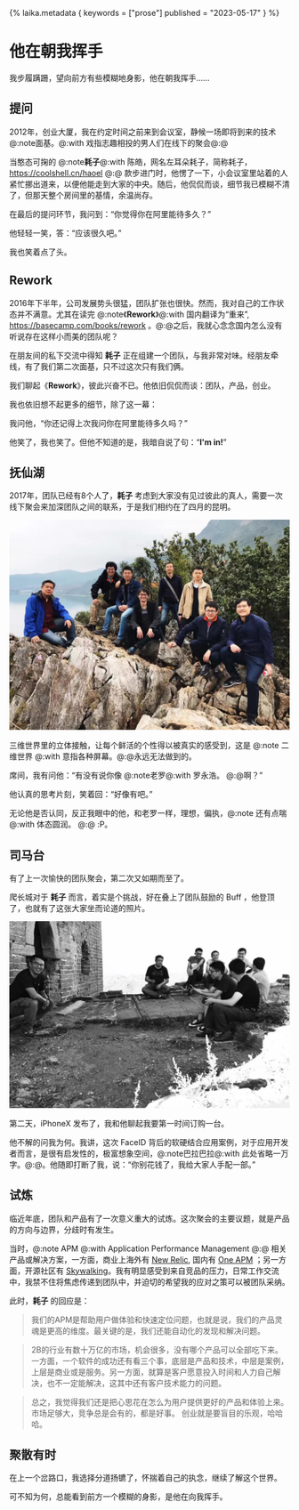 {%
laika.metadata {
  keywords = ["prose"]
  published = "2023-05-17"
}
%}

# 他在朝我挥手

我步履蹒跚，望向前方有些模糊地身影，他在朝我挥手……

## 提问

2012年，创业大厦，我在约定时间之前来到会议室，静候一场即将到来的技术@:note面基。@:with 戏指志趣相投的男人们在线下的聚会@:@

当憨态可掬的 @:note**耗子**@:with 陈皓，网名左耳朵耗子，简称耗子，<https://coolshell.cn/haoel> @:@ 款步进门时，他愣了一下，小会议室里站着的人紧忙挪出道来，以便他能走到大家的中央。随后，他侃侃而谈，细节我已模糊不清了，但那天整个房间里的基情，余温尚存。

在最后的提问环节，我问到：“你觉得你在阿里能待多久？”

他轻轻一笑，答：“应该很久吧。”

我也笑着点了头。

## Rework

2016年下半年，公司发展势头很猛，团队扩张也很快。然而，我对自己的工作状态并不满意。尤其在读完 @:note《**Rework**》@:with 国内翻译为“重来”, <https://basecamp.com/books/rework> 。@:@之后，我就心念念国内怎么没有听说存在这样小而美的团队呢？

在朋友间的私下交流中得知 **耗子** 正在组建一个团队，与我非常对味。经朋友牵线，有了我们第二次面基，只不过这次只有我们俩。

我们聊起《**Rework**》，彼此兴奋不已。他依旧侃侃而谈：团队，产品，创业。

我也依旧想不起更多的细节，除了这一幕：

我问他，“你还记得上次我问你在阿里能待多久吗？”

他笑了，我也笑了。但他不知道的是，我暗自说了句：“**I'm in!**”

## 抚仙湖

2017年，团队已经有8个人了，**耗子** 考虑到大家没有见过彼此的真人，需要一次线下聚会来加深团队之间的联系，于是我们相约在了四月的昆明。

![2017抚仙湖团队全家福](../images/2017-kunming-meeting.jpg)

三维世界里的立体接触，让每个鲜活的个性得以被真实的感受到，这是 @:note 二维世界 @:with 意指各种屏幕。@:@永远无法做到的。

席间，我有问他：“有没有说你像 @:note老罗@:with 罗永浩。 @:@啊？”

他认真的思考片刻，笑着回：“好像有吧。”

无论他是否认同，反正我眼中的他，和老罗一样，理想，偏执，@:note 还有点喘 @:with 体态圆润。 @:@ :P。

## 司马台

有了上一次愉快的团队聚会，第二次又如期而至了。

爬长城对于 **耗子** 而言，着实是个挑战，好在叠上了团队鼓励的 Buff ，他登顶了，也就有了这张大家坐而论道的照片。

![2017司马台长城坐而论道](../images/2017-beijing-meeting.jpg)

第二天，iPhoneX 发布了，我和他聊起我要第一时间订购一台。

他不解的问我为何。我讲，这次 FaceID 背后的软硬结合应用案例，对于应用开发者而言，是很有启发性的，极富想象空间，@:note巴拉巴拉@:with 此处省略一万字。@:@。他随即打断了我，说：“你别花钱了，我给大家人手配一部。”

## 试炼

临近年底，团队和产品有了一次意义重大的试炼。这次聚会的主要议题，就是产品的方向与边界，分歧时有发生。

当时，@:note APM @:with Application Performance Management @:@ 相关产品或解决方案，一方面，商业上海外有 [New Relic](https://newrelic.com/), 国内有 [One APM](https://www.oneapm.com/) ；另一方面，开源社区有 [Skywalking](https://skywalking.apache.org/)。我有明显感受到来自竞品的压力，日常工作交流中，我禁不住将焦虑传递到团队中，并迫切的希望我的应对之策可以被团队采纳。

此时，**耗子** 的回应是：

> 我们的APM是帮助用户做体验和快速定位问题，也就是说，我们的产品灵魂是更高的维度。最关键的是，我们还能自动化的发现和解决问题。

> 2B的行业有数十万亿的市场，机会很多，没有哪个产品可以全部吃下来。一方面，一个软件的成功还有看三个事，底层是产品和技术，中层是案例，上层是商业或是服务。另一方面，就算是客户愿意投入时间和人力自己解决，也不一定能解决，这其中还有客户技术能力的问题。

> 总之，我觉得我们还是把心思花在怎么为用户提供更好的产品和体验上来。市场足够大，竞争总是会有的，都是好事。
> 创业就是要盲目的乐观，哈哈哈。

## 聚散有时

在上一个岔路口，我选择分道扬镳了，怀揣着自己的执念，继续了解这个世界。

可不知为何，总能看到前方一个模糊的身影，是他在向我挥手。
